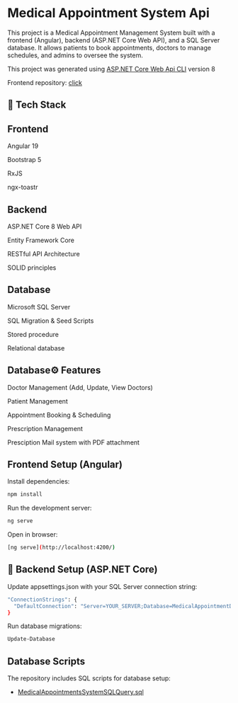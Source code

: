 # Medical Appointment System Api

This project is a Medical Appointment Management System built with a frontend (Angular), backend (ASP.NET Core Web API), and a SQL Server database. It allows patients to book appointments, doctors to manage schedules, and admins to oversee the system.

This project was generated using [ASP.NET Core Web Api CLI](https://dotnet.microsoft.com/en-us/apps/aspnet/apis) version 8

Frontend repository: [click](https://github.com/opibarua1111/Medical-Appointment-system-App)

## 🚀 Tech Stack


## Frontend

Angular 19

Bootstrap 5

RxJS

ngx-toastr

## Backend

ASP.NET Core 8 Web API

Entity Framework Core

RESTful API Architecture

SOLID principles

## Database

Microsoft SQL Server

SQL Migration & Seed Scripts

Stored procedure

Relational database

## Database⚙️ Features

Doctor Management (Add, Update, View Doctors)

Patient Management

Appointment Booking & Scheduling

Prescription Management

Presciption Mail system with PDF attachment

## Frontend Setup (Angular)

Install dependencies:
```bash
npm install
```

Run the development server:
```bash
ng serve
```
Open in browser: 
```bash
[ng serve](http://localhost:4200/)
```

## 🔧 Backend Setup (ASP.NET Core)

Update appsettings.json with your SQL Server connection string:

```bash
"ConnectionStrings": {
  "DefaultConnection": "Server=YOUR_SERVER;Database=MedicalAppointmentDB;Trusted_Connection=True;TrustServerCertificate=True;"
}
```
Run database migrations:
```bash
Update-Database
```

## Database Scripts

The repository includes SQL scripts for database setup:

- [MedicalAppointmentsSystemSQLQuery.sql](https://github.com/opibarua1111/Medical-Appointment-System-Api/blob/main/MedicalAppointmentsSystemSQLQuery.sql)


